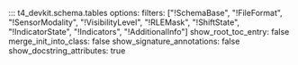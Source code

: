<!-- prettier-ignore-start -->

::: t4_devkit.schema.tables
    options:
        filters: ["!SchemaBase", "!FileFormat", "!SensorModality", "!VisibilityLevel", "!RLEMask", "!ShiftState", "!IndicatorState", "!Indicators", "!AdditionalInfo"]
        show_root_toc_entry: false
        merge_init_into_class: false
        show_signature_annotations: false
        show_docstring_attributes: true

<!-- prettier-ignore-end -->
